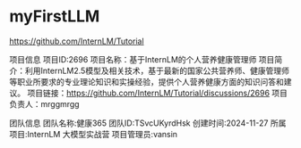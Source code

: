 # myFirstLLM 
https://github.com/InternLM/Tutorial

项目信息
项目ID:2696
项目名称：基于InternLM的个人营养健康管理师
项目简介：利用InternLM2.5模型及相关技术，基于最新的国家公共营养师、健康管理师等职业所要求的专业理论知识和实操经验，提供个人营养健康方面的知识问答和建议。
项目链接：https://github.com/InternLM/Tutorial/discussions/2696
项目负责人：mrggmrgg

团队信息
团队名称:健康365
团队ID:TSvcUKyrdHsk
创建时间:2024-11-27
所属项目:InternLM 大模型实战营
项目管理员:vansin
